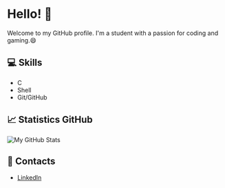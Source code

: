# Hello! 👋

Welcome to my GitHub profile. I'm a student
with a passion for coding and gaming.😄

## 💻 Skills
- C
- Shell
- Git/GitHub

## 📈 Statistics GitHub
![My GitHub Stats](https://github-readme-stats.vercel.app/api?username=Nexus29&show_icons=true&theme=dark)

## 🔗 Contacts
- [LinkedIn](https://www.linkedin.com/in/giovanni-pio-lancellotta-3b604229b/)


<!--
**Nexus29/Nexus29** is a ✨ _special_ ✨ repository because its `README.md` (this file) appears on your GitHub profile.

Here are some ideas to get you started:

- 🔭 I’m currently working on ...
- 🌱 I’m currently learning ...
- 👯 I’m looking to collaborate on ...
- 🤔 I’m looking for help with ...
- 💬 Ask me about ...
- 📫 How to reach me: ...
- 😄 Pronouns: ...
- ⚡ Fun fact: ...
-->
